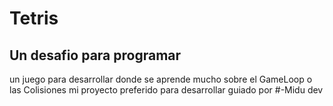 # Tetris 
## Un desafio para programar
un juego para desarrollar donde se aprende mucho sobre el GameLoop o las Colisiones 
mi proyecto preferido para desarrollar guiado por 
#-Midu dev 

